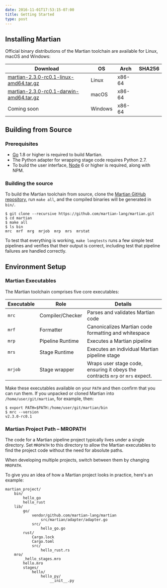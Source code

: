 ```yaml
---
date: 2016-11-01T17:53:15-07:00
title: Getting Started
type: post
---
```


## Installing Martian

Official binary distributions of the Martian toolchain are available for Linux, macOS and Windows:

|Download|OS|Arch|SHA256|
|---|---|---|---|
|[martian-2.3.0-rc0.1-linux-amd64.tar.gz](https://github.com/martian-lang/martian/releases/download/v2.3.0-rc0.1/martian-v2.3.0-rc0.1-linux-x86_64.tar.gz)|Linux|x86-64|
|[martian-2.3.0-rc0.1-darwin-amd64.tar.gz](-)|macOS|x86-64|
|Coming soon|Windows|x86-64|

## Building from Source

### Prerequisites
* [Go](https://golang.org) 1.8 or higher is required to build Martian.
* The Python adapter for wrapping stage code requires Python 2.7.
* To build the user interface, [Node](https://nodejs.org) 6 or higher is required, along with NPM.

### Building the source

To build the Martian toolchain from source, clone the [Martian GitHub repository](https://github.com/martian-lang/martian), run `make all`, and the compiled binaries will be generated in `bin/`.

~~~~
$ git clone --recursive https://github.com/martian-lang/martian.git
$ cd martian
$ make all
$ ls bin
mrc  mrf  mrg  mrjob  mrp  mrs  mrstat
~~~~

To test that everything is working, `make longtests` runs a few simple test pipelines
and verifies that their output is correct, including test that pipeline failures are
handled correctly.

## Environment Setup

### Martian Executables

The Martian toolchain comprises five core executables:

|Executable|Role|Details|
|---|---|---|
|`mrc`|Compiler/Checker|Parses and validates Martian code
|`mrf`|Formatter|Canonicalizes Martian code formatting and whitespace
|`mrp`|Pipeline Runtime|Executes a Martian pipeline
|`mrs`|Stage Runtime|Executes an individual Martian pipeline stage
|`mrjob`|Stage wrapper|Wraps user stage code, ensuring it obeys the contracts `mrp` or `mrs` expect.

Make these executables available on your `PATH` and then confirm that you can run them. If you unpacked or cloned Martian into `/home/user/git/martian`, for example, then:

~~~~
$ export PATH=$PATH:/home/user/git/martian/bin
$ mrc --version
v2.3.0-rc0.1
~~~~

### Martian Project Path – MROPATH

The code for a Martian pipeline project typically lives under a single directory. Set `MROPATH` to this directory to allow the Martian executables to find the project code without the need for absolute paths.

When developing multiple projects, switch between them by changing `MROPATH`.

To give you an idea of how a Martian project looks in practice, here's an example:

~~~~
martian_project/
    bin/
        hello_go
        hello_rust
    lib/
        go/
            vendor/github.com/martian-lang/martian
                src/martian/adapter/adapter.go
            src/
                hello_go.go
        rust/
            Cargo.lock
            Cargo.toml
            src/
                hello_rust.rs
    mro/
        _hello_stages.mro
        hello.mro
        stages/
            hello/
                hello_py/
                    __init__.py
~~~~
